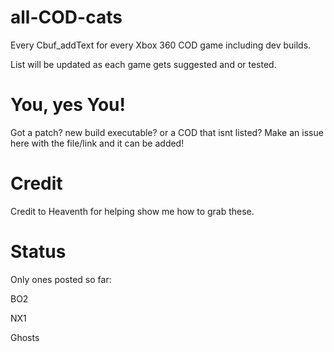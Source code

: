 # all-COD-cats
Every Cbuf_addText for every Xbox 360 COD game including dev builds.

List will be updated as each game gets suggested and or tested.

# You, yes You!

Got a patch? new build executable? or a COD that isnt listed?
Make an issue here with the file/link and it can be added!


# Credit
Credit to Heaventh for helping show me how to grab these.

# Status
Only ones posted so far:

BO2

NX1

Ghosts
